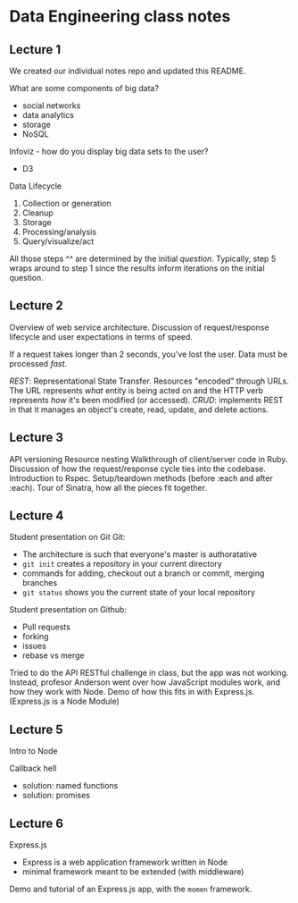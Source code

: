 # Data Engineering class notes

## Lecture 1

We created our individual notes repo and updated this README.

What are some components of big data?

* social networks
* data analytics
* storage
* NoSQL

Infoviz - how do you display big data sets to the user?

* D3

Data Lifecycle

1. Collection or generation
2. Cleanup
3. Storage
4. Processing/analysis
5. Query/visualize/act

All those steps ^^ are determined by the initial *question*. Typically, step 5 wraps around to step 1 since the results inform iterations on the initial question.

## Lecture 2

Overview of web service architecture. Discussion of request/response lifecycle and user expectations in terms of speed.

If a request takes longer than 2 seconds, you've lost the user. Data must be processed *fast*.

*REST*: Representational State Transfer. Resources "encoded" through URLs. The URL represents *what* entity is being acted on and the HTTP verb represents *how* it's been modified (or accessed).
*CRUD*: implements REST in that it manages an object's create, read, update, and delete actions.

## Lecture 3

API versioning
Resource nesting
Walkthrough of client/server code in Ruby. Discussion of how the request/response cycle ties into the codebase.
Introduction to Rspec. Setup/teardown methods (before :each and after :each). 
Tour of Sinatra, how all the pieces fit together.

## Lecture 4

Student presentation on Git
Git:

- The architecture is such that everyone's master is authoratative 
- `git init` creates a repository in your current directory
- commands for adding, checkout out a branch or commit, merging branches
- `git status` shows you the current state of your local repository

Student presentation on Github:

- Pull requests
- forking
- issues
- rebase vs merge

Tried to do the API RESTful challenge in class, but the app was not working.
Instead, profesor Anderson went over how JavaScript modules work, and how they work with Node. Demo of how this fits in with Express.js. (Express.js is a Node Module)

## Lecture 5

Intro to Node

Callback hell
  - solution: named functions
  - solution: promises

## Lecture 6

Express.js

- Express is a web application framework written in Node
- minimal framework meant to be extended (with middleware)

Demo and tutorial of an Express.js app, with the `momen` framework.

